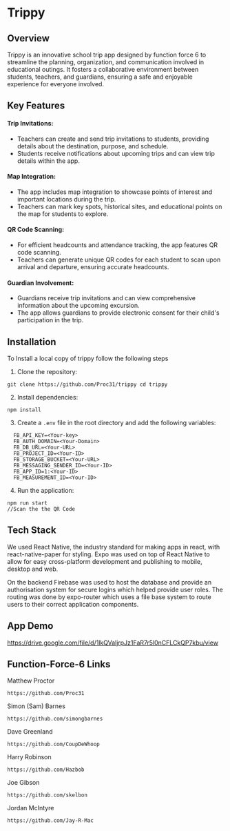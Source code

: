 # Trippy 
## Overview

Trippy is an innovative school trip app designed by function force 6 to streamline the planning, organization, and communication involved in educational outings. It fosters a collaborative environment between students, teachers, and guardians, ensuring a safe and enjoyable experience for everyone involved.


## Key Features

#### Trip Invitations:
- Teachers can create and send trip invitations to students, providing details about the destination, purpose, and schedule.
- Students receive notifications about upcoming trips and can view trip details within the app.

#### Map Integration:
- The app includes map integration to showcase points of interest and important locations during the trip.
- Teachers can mark key spots, historical sites, and educational points on the map for students to explore.

#### QR Code Scanning:
- For efficient headcounts and attendance tracking, the app features QR code scanning.
- Teachers can generate unique QR codes for each student to scan upon arrival and departure, ensuring accurate headcounts.

#### Guardian Involvement:
- Guardians receive trip invitations and can view comprehensive information about the upcoming excursion.
- The app allows guardians to provide electronic consent for their child's participation in the trip.



## Installation
To Install a local copy of trippy follow the following steps
1. Clone the repository:
```
git clone https://github.com/Proc31/trippy cd trippy
```
2. Install dependencies:
```
npm install
```
3. Create a `.env` file in the root directory and add the following variables:
```
  FB_API_KEY=<Your-key>
  FB_AUTH_DOMAIN=<Your-Domain>
  FB_DB_URL=<Your-URL>
  FB_PROJECT_ID=<Your-ID>
  FB_STORAGE_BUCKET=<Your-URL>
  FB_MESSAGING_SENDER_ID=<Your-ID>
  FB_APP_ID=1:<Your-ID>
  FB_MEASUREMENT_ID=<Your-ID>
```
4. Run the application:
```
npm run start
//Scan the the QR Code
```



## Tech Stack
We used React Native, the industry standard for making apps in react, with react-native-paper for styling. Expo was used on top of React Native to allow for easy cross-platform development and publishing to mobile, desktop and web. 

On the backend Firebase was used to host the database and provide an authorisation system for secure logins which helped provide user roles. The routing was done by expo-router which uses a file base system to route users to their correct application components.



## App Demo


https://drive.google.com/file/d/1lkQValjrpJz1FaR7r5l0nCFLCkQP7kbu/view


## Function-Force-6 Links
Matthew Proctor
```
https://github.com/Proc31
```
Simon (Sam) Barnes
```
https://github.com/simongbarnes
```
Dave Greenland
```
https://github.com/CoupDeWhoop
```
Harry Robinson
```
https://github.com/Hazbob
```
Joe Gibson
```
https://github.com/skelbon
```
Jordan McIntyre
```
https://github.com/Jay-R-Mac
```




